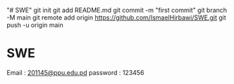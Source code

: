 "# SWE"  git init git add README.md git commit -m "first commit" git branch -M main git remote add origin https://github.com/IsmaelHirbawi/SWE.git git push -u origin main
# SWE

Email : 201145@ppu.edu.pd
password : 123456
